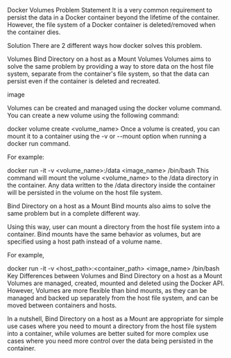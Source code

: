 Docker Volumes
Problem Statement
It is a very common requirement to persist the data in a Docker container beyond the lifetime of the container. However, the file system of a Docker container is deleted/removed when the container dies.

Solution
There are 2 different ways how docker solves this problem.

Volumes
Bind Directory on a host as a Mount
Volumes
Volumes aims to solve the same problem by providing a way to store data on the host file system, separate from the container's file system, so that the data can persist even if the container is deleted and recreated.

image

Volumes can be created and managed using the docker volume command. You can create a new volume using the following command:

docker volume create <volume_name>
Once a volume is created, you can mount it to a container using the -v or --mount option when running a docker run command.

For example:

docker run -it -v <volume_name>:/data <image_name> /bin/bash
This command will mount the volume <volume_name> to the /data directory in the container. Any data written to the /data directory inside the container will be persisted in the volume on the host file system.

Bind Directory on a host as a Mount
Bind mounts also aims to solve the same problem but in a complete different way.

Using this way, user can mount a directory from the host file system into a container. Bind mounts have the same behavior as volumes, but are specified using a host path instead of a volume name.

For example,

docker run -it -v <host_path>:<container_path> <image_name> /bin/bash
Key Differences between Volumes and Bind Directory on a host as a Mount
Volumes are managed, created, mounted and deleted using the Docker API. However, Volumes are more flexible than bind mounts, as they can be managed and backed up separately from the host file system, and can be moved between containers and hosts.

In a nutshell, Bind Directory on a host as a Mount are appropriate for simple use cases where you need to mount a directory from the host file system into a container, while volumes are better suited for more complex use cases where you need more control over the data being persisted in the container.